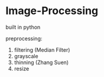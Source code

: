 # Image-Processing

built in python

preprocessing:
1. filtering (Median Filter)
2. grayscale
3. thinning (Zhang Suen)
4. resize
